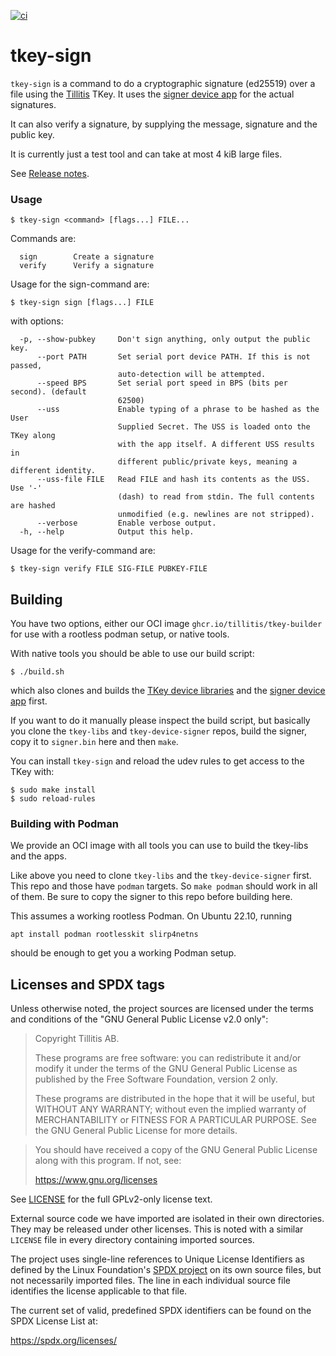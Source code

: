 
[![ci](https://github.com/tillitis/tkey-sign/actions/workflows/ci.yaml/badge.svg?branch=main&event=push)](https://github.com/tillitis/tkey-sign/actions/workflows/ci.yaml)

# tkey-sign

`tkey-sign` is a command to do a cryptographic signature (ed25519)
over a file using the [Tillitis](https://tillitis.se/) TKey. It uses
the [signer device
app](https://github.com/tillitis/tkey-device-signer) for the actual
signatures.

It can also verify a signature, by supplying the message, signature
and the public key.

It is currently just a test tool and can take at most 4 kiB large
files.

See [Release notes](RELEASE.md).

### Usage

```
$ tkey-sign <command> [flags...] FILE...
```

Commands are:
```
  sign        Create a signature
  verify      Verify a signature
```

Usage for the sign-command are:
```
$ tkey-sign sign [flags...] FILE
```
with options:

```
  -p, --show-pubkey     Don't sign anything, only output the public key.
      --port PATH       Set serial port device PATH. If this is not passed,
                        auto-detection will be attempted.
      --speed BPS       Set serial port speed in BPS (bits per second). (default
                        62500)
      --uss             Enable typing of a phrase to be hashed as the User
                        Supplied Secret. The USS is loaded onto the TKey along
                        with the app itself. A different USS results in
                        different public/private keys, meaning a different identity.
      --uss-file FILE   Read FILE and hash its contents as the USS. Use '-'
                        (dash) to read from stdin. The full contents are hashed
                        unmodified (e.g. newlines are not stripped).
      --verbose         Enable verbose output.
  -h, --help            Output this help.
```

Usage for the verify-command are:
```
$ tkey-sign verify FILE SIG-FILE PUBKEY-FILE
```

## Building

You have two options, either our OCI image
`ghcr.io/tillitis/tkey-builder` for use with a rootless podman setup,
or native tools.

With native tools you should be able to use our build script:

```
$ ./build.sh
```

which also clones and builds the [TKey device
libraries](https://github.com/tillitis/tkey-libs) and the [signer
device app](https://github.com/tillitis/tkey-device-signer) first.

If you want to do it manually please inspect the build script, but
basically you clone the `tkey-libs` and `tkey-device-signer` repos,
build the signer, copy it to `signer.bin` here and then `make`.

You can install `tkey-sign` and reload the udev rules to get access to
the TKey with:

```
$ sudo make install
$ sudo reload-rules
```

### Building with Podman

We provide an OCI image with all tools you can use to build the
tkey-libs and the apps.

Like above you need to clone `tkey-libs` and the `tkey-device-signer`
first. This repo and those have `podman` targets. So `make podman`
should work in all of them. Be sure to copy the signer to this repo
before building here.

This assumes a working rootless Podman. On Ubuntu 22.10, running

```
apt install podman rootlesskit slirp4netns
```

should be enough to get you a working Podman setup.

## Licenses and SPDX tags

Unless otherwise noted, the project sources are licensed under the
terms and conditions of the "GNU General Public License v2.0 only":

> Copyright Tillitis AB.
>
> These programs are free software: you can redistribute it and/or
> modify it under the terms of the GNU General Public License as
> published by the Free Software Foundation, version 2 only.
>
> These programs are distributed in the hope that it will be useful,
> but WITHOUT ANY WARRANTY; without even the implied warranty of
> MERCHANTABILITY or FITNESS FOR A PARTICULAR PURPOSE. See the GNU
> General Public License for more details.

> You should have received a copy of the GNU General Public License
> along with this program. If not, see:
>
> https://www.gnu.org/licenses

See [LICENSE](LICENSE) for the full GPLv2-only license text.

External source code we have imported are isolated in their own
directories. They may be released under other licenses. This is noted
with a similar `LICENSE` file in every directory containing imported
sources.

The project uses single-line references to Unique License Identifiers
as defined by the Linux Foundation's [SPDX project](https://spdx.org/)
on its own source files, but not necessarily imported files. The line
in each individual source file identifies the license applicable to
that file.

The current set of valid, predefined SPDX identifiers can be found on
the SPDX License List at:

https://spdx.org/licenses/
